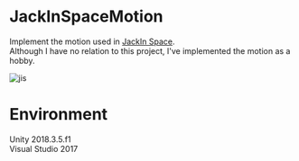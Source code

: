 # JackInSpaceMotion
Implement the motion used in [JackIn Space](https://lab.rekimoto.org/projects/jackinspace/).  
Although I have no relation to this project, I've implemented the motion as a hobby.  

![jis](https://user-images.githubusercontent.com/20081122/52990563-2be38280-344c-11e9-87e7-436ed51a11f5.gif)


# Environment
Unity 2018.3.5.f1  
Visual Studio 2017

